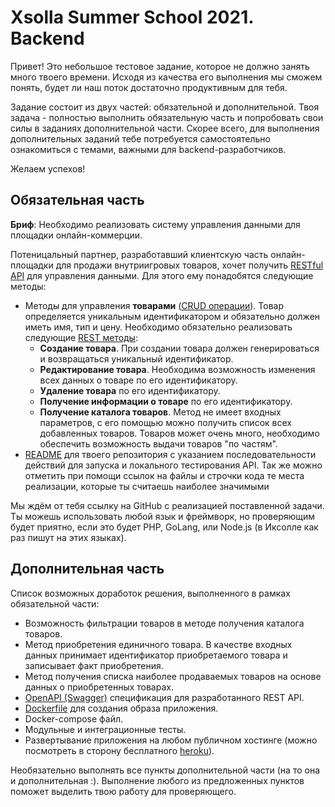 # Xsolla Summer School 2021. Backend

Привет! Это небольшое тестовое задание, которое не должно занять много твоего времени. 
Исходя из качества его выполнения мы сможем понять, будет ли наш поток достаточно продуктивным для тебя.

Задание состоит из двух частей: обязательной и дополнительной. 
Твоя задача - полностью выполнить обязательную часть и попробовать свои силы в заданиях дополнительной части. Скорее всего, для выполнения дополнительных заданий тебе потребуется самостоятельно ознакомиться с темами, важными для backend-разработчиков.

Желаем успехов!

## Обязательная часть

**Бриф**: Необходимо реализовать систему управления данными для площадки онлайн-коммерции. 

Потеницальный партнер, разработавший клиентскую часть онлайн-площадки для продажи внутриигровых товаров, хочет получить [RESTful API](https://ru.wikipedia.org/wiki/REST) для управления данными. Для этого ему понадобятся следующие методы:
- Методы для управления **товарами** ([CRUD операции](https://ru.wikipedia.org/wiki/CRUD)). Товар определяется уникальным идентификатором и обязательно должен иметь имя, тип и цену. Необходимо обязательно реализовать следующие [REST методы](https://restfulapi.net/http-methods):
  - **Создание товара**. При создании товара должен генерироваться и возвращаться уникальный идентификатор.
  - **Редактирование товара**. Необходима возможность изменения всех данных о товаре по его идентификатору.
  - **Удаление товара** по его идентификатору. 
  - **Получение информации о товаре** по его идентификатору.
  - **Получение каталога товаров**. Метод не имеет входных параметров, с его помощью можно получить список всех добавленных товаров. Товаров может очень много, необходимо обеспечить возможность выдачи товаров "по частям".
- [README](https://techrocks.ru/2019/04/16/good-readme-on-github/) для твоего репозитория с указанием последовательности действий для запуска и локального тестирования API. Так же можно отметить при помощи ссылок на файлы и строчки кода те места реализации, которые ты считаешь наиболее значимыми

Мы ждём от тебя ссылку на GitHub с реализацией поставленной задачи. Ты можешь использовать любой язык и фреймворк, 
но проверяющим будет приятно, если это будет PHP, GoLang, или Node.js (в Иксолле как раз пишут на этих языках).

## Дополнительная часть

Cписок возможных доработок решения, выполненного в рамках обязательной части:

- Возможность фильтрации товаров в методе получения каталога товаров.
- Метод приобретения единичного товара. В качестве входных данных принимает идентификатор приобретаемого товара и записывает факт приобретения.
- Метод получения списка наиболее продаваемых товаров на основе данных о приобретенных товарах.
- [OpenAPI (Swagger)](https://starkovden.github.io/introduction-openapi-and-swagger.html) спецификация для разработанного REST API.
- [Dockerfile](https://www.youtube.com/watch?v=QF4ZF857m44) для создания образа приложения.
- Docker-compose файл.
- Модульные и интеграционные тесты. 
- Развертывание приложения на любом публичном хостинге (можно посмотреть в сторону бесплатного [heroku](https://www.heroku.com/)).

Необязательно выполнять все пункты дополнительной части (на то она и дополнительная :). Выполнение любого из предложенных пунктов поможет выделить твою работу для проверяющего.
